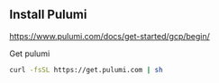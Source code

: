 ## Install Pulumi

https://www.pulumi.com/docs/get-started/gcp/begin/


Get pulumi 

```bash
curl -fsSL https://get.pulumi.com | sh
```


